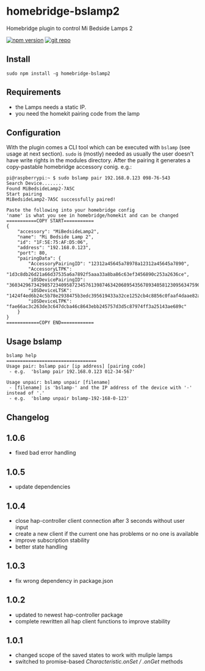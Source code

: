 # homebridge-bslamp2
Homebridge plugin to control Mi Bedside Lamps 2

<a href="https://www.npmjs.com/package/homebridge-bslamp2"><img title="npm version" src="https://badgen.net/npm/v/homebridge-bslamp2?icon=npm&label"></a>
<a href="https://github.com/satrik/homebridge-bslamp2"><img title="git repo" src="https://badgen.net/badge/color/Repo/green?icon=github&label"></a>

## Install

```
sudo npm install -g homebridge-bslamp2
```
## Requirements
- the Lamps needs a static IP.
- you need the homekit pairing code from the lamp

## Configuration
With the plugin comes a CLI tool which can be executed with `bslamp` (see usage at next section).
`sudo` is (mostly) needed as usually the user doesn't have write rights in the modules directory. 
After the pairing it generates a copy-pastable homebridge accessory conig. e.g.:
```
pi@raspberrypi:~ $ sudo bslamp pair 192.168.0.123 098-76-543
Search Device........
Found MiBedsideLamp2-7A5C
Start pairing
MiBedsideLamp2-7A5C successfully paired!

Paste the following into your homebridge config
'name' is what you see in homebridge/homekit and can be changed
===========COPY START===========
{
    "accessory": "MiBedsideLamp2",
    "name": "Mi Bedside Lamp 2",
    "id": "1F:5E:75:AF:D5:06",
    "address": "192.168.0.123",
    "port": 80,
    "pairingData": {
        "AccessoryPairingID": "12312a45645a78978a12312a45645a7890",
        "AccessoryLTPK": "1d3c8db26d21a66d37535a6a7892f5aaa33a8ba86c63ef3456890c253a2636ce",        
        "iOSDevicePairingID": "360342967342985723409587234576139874634206895435678934058123095634759086",
        "iOSDeviceLTSK": "1424f4ed6b24c5b78e2938475b3edc395619433a32ce1252cb4c8856c0faaf4daae82ac6c560de5c365dcba87c4024ebb309896d2d8c267344ff6a52794ae194c",
        "iOSDeviceLTPK": "fae66ac3c263de3c647dcba46c8643ebb245757d3d5c87974ff3a25143ae689c"
    }
}
============COPY END============
```

## Usage bslamp 
```
bslamp help
=================================
Usage pair: bslamp pair [ip address] [pairing code]
 - e.g.  'bslamp pair 192.168.0.123 012-34-567'

Usage unpair: bslamp unpair [filename]
 - [filename] is 'bslamp-' and the IP address of the device with '-' instead of '.'
 - e.g.  'bslamp unpair bslamp-192-168-0-123'
```

## Changelog
## 1.0.6
- fixed bad error handling

## 1.0.5
- update dependencies 

## 1.0.4
- close hap-controller client connection after 3 seconds without user input
- create a new client if the current one has problems or no one is available
- improve subscription stability
- better state handling

## 1.0.3
- fix wrong dependency in package.json

## 1.0.2
- updated to newest hap-controller package
- complete rewritten all hap client functions to improve stability

## 1.0.1
- changed scope of the saved states to work with muliple lamps
- switched to promise-based _Characteristic.onSet / .onGet_ methods
